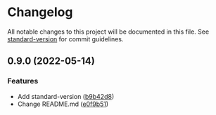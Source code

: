 # Changelog

All notable changes to this project will be documented in this file. See [standard-version](https://github.com/conventional-changelog/standard-version) for commit guidelines.

## 0.9.0 (2022-05-14)


### Features

* Add standard-version ([b9b42d8](https://github.com/DanteZZ/h4ckit_server/commit/b9b42d878935cce9d58282b5e01d9ddd5bc168c1))
* Change README.md ([e0f9b51](https://github.com/DanteZZ/h4ckit_server/commit/e0f9b515c73264a7d7e49f3e1303d3c7a6b6fc4a))

